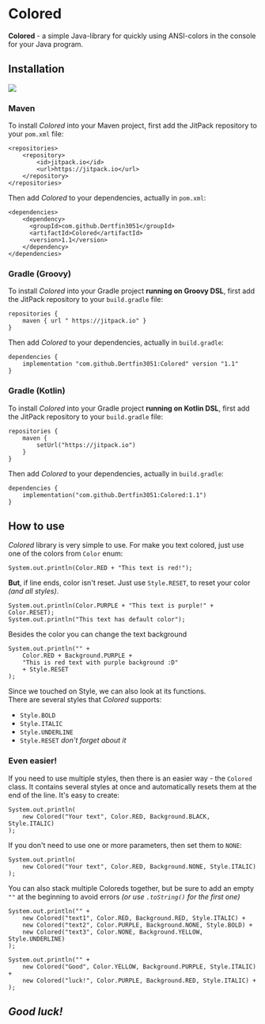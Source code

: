 # Colored

**Colored** - a simple Java-library for quickly using ANSI-colors in the console for your Java program.

## Installation
[![](https://jitpack.io/v/Dertfin3051/Colored.svg)](https://jitpack.io/#Dertfin3051/Colored)
### Maven
To install *Colored* into your Maven project, first add the JitPack repository to your `pom.xml` file:
```
<repositories>
    <repository>
        <id>jitpack.io</id>
        <url>https://jitpack.io</url>
    </repository>
</repositories>
```
Then add *Colored*  to your dependencies, actually in `pom.xml`:
```
<dependencies>
    <dependency>
      <groupId>com.github.Dertfin3051</groupId>
      <artifactId>Colored</artifactId>
      <version>1.1</version>
    </dependency>
</dependencies>
```

### Gradle (Groovy)
To install *Colored* into your Gradle project __running on Groovy DSL__, first add the JitPack repository to your `build.gradle` file:
```
repositories {
    maven { url " https://jitpack.io" }
}
```
Then add *Colored*  to your dependencies, actually in `build.gradle`:
```
dependencies {
    implementation "com.github.Dertfin3051:Colored" version "1.1"
}
```

### Gradle (Kotlin)
To install *Colored* into your Gradle project __running on Kotlin DSL__, first add the JitPack repository to your `build.gradle` file:
```
repositories {
    maven {
        setUrl("https://jitpack.io")
    }
}
```
Then add *Colored*  to your dependencies, actually in `build.gradle`:
```
dependencies {
    implementation("com.github.Dertfin3051:Colored:1.1")
}
```

## How to use
*Colored* library is very simple to use. For make you text colored, just use one of the colors from `Color` enum:
```
System.out.println(Color.RED + "This text is red!");
```

**But**, if line ends, color isn't reset. Just use `Style.RESET`, to reset your color *(and all styles)*.
```
System.out.println(Color.PURPLE + "This text is purple!" + Color.RESET);
System.out.println("This text has default color");
```

Besides the color you can change the text background
```
System.out.println("" +
    Color.RED + Background.PURPLE +
    "This is red text with purple background :D"
    + Style.RESET
);
```

Since we touched on Style, we can also look at its functions.  
There are several styles that *Colored* supports:
- `Style.BOLD`
- `Style.ITALIC`
- `Style.UNDERLINE`
- `Style.RESET` *don't forget about it*

### Even easier!

If you need to use multiple styles, then there is an easier way - the `Colored` class. It contains several styles at once and automatically resets them at the end of the line. It's easy to create:
```
System.out.println(
    new Colored("Your text", Color.RED, Background.BLACK, Style.ITALIC)
);
```

If you don't need to use one or more parameters, then set them to `NONE`:
```
System.out.println(
    new Colored("Your text", Color.RED, Background.NONE, Style.ITALIC)
);
```

You can also stack multiple Coloreds together, but be sure to add an empty `""` at the beginning to avoid errors *(or use `.toString()` for the first one)*
```
System.out.println("" +
    new Colored("text1", Color.RED, Background.RED, Style.ITALIC) +
    new Colored("text2", Color.PURPLE, Background.NONE, Style.BOLD) +
    new Colored("text3", Color.NONE, Background.YELLOW, Style.UNDERLINE)
);
```
```
System.out.println("" +
    new Colored("Good", Color.YELLOW, Background.PURPLE, Style.ITALIC) +
    new Colored("luck!", Color.PURPLE, Background.RED, Style.ITALIC) +
);
```

## *Good luck!*
